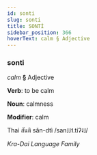 ```yaml
---
id: sonti
slug: sonti
title: SONTİ
sidebar_position: 366
hoverText: calm § Adjective
---
```


### sonti

*calm* **§** Adjective

**Verb**: to be calm

**Noun**: calmness

**Modifier**: calm

Thai สันติ sǎn-dtì /san˩˩˦.tiʔ˨˩/

*Kra-Dai Language Family*